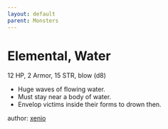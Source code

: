 ```yaml
---
layout: default
parent: Monsters 
--- 
```

# Elemental, Water
12 HP, 2 Armor, 15 STR, blow (d8)  
- Huge waves of flowing water.  
- Must stay near a body of water.  
- Envelop victims inside their forms to drown then.  

author: [xenio](https://xenioinabottle.blogspot.com) 
